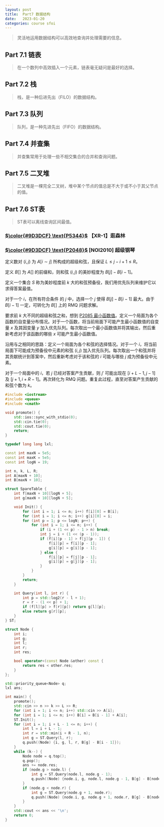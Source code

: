 ```yaml
---
layout: post
title:  Part7 数据结构
date:   2023-01-20
categories: course sfoi
---
```


> 灵活地运用数据结构可以高效地查询并处理需要的信息。

## Part 7.1 链表

> 在一个数列中高效插入一个元素，链表毫无疑问是最好的选择。

## Part 7.2 栈

> 栈，是一种后进先出（FILO）的数据结构。

## Part 7.3 队列

> 队列，是一种先进先出（FIFO）的数据结构。

## Part 7.4 并查集

> 并查集常用于处理一些不相交集合的合并和查询问题。

## Part 7.5 二叉堆

> 二叉堆是一棵完全二叉树，堆中某个节点的值总是不大于或不小于其父节点的值。

## Part 7.6 ST表

> ST表可以离线查询区间最值。

### [$\color{#9D3DCF} \text{P5344}$](https://www.luogu.com.cn/problem/P5344) 【XR-1】逛森林



### [$\color{#9D3DCF} \text{P2048}$](https://www.luogu.com.cn/problem/P2048) [NOI2010] 超级钢琴

定义数对 $(i, j)$ 为 $A[i \sim j]$ 所构成的超级和弦，且保证 $L \le j - i + 1 \le R$。

定义 $B[]$ 为 $A[]$ 的前缀和，则和弦 $(i, j)$ 的美妙程度为 $B[j] - B[i - 1]$。

定义一个集合 $S$ 称为美妙程度前 $k$ 大的和弦预备役，我们用优先队列来维护它以求得答案最值。

对于一个 $i$，在所有符合条件 的 $j$ 中，选择一个 $j$ 使得 $B[j] - B[i - 1]$ 最大。由于 $B[i - 1]$ 一定，可转化为 $B[]$ 上的 $\text{RMQ}$ 问题求解。

要求前 $k$ 大不同的超级和弦之和，想到 [P2085 最小函数值](https://www.luogu.com.cn/problem/P2085)。定义一个局面为各个函数的自变量分布情况。对于一个函数，将当前局面下可能产生最小函数值的自变量 $x$ 及其因变量 $y$ 加入优先队列。每次取出一个最小函数值并将其输出，然后重新考虑对于该函数的哪些 $x$ 可能产生最小函数值。

沿用与之相同的思路：定义一个局面为各个和弦的选择情况。对于一个 $i$，将当前局面下可能成为预备役中元素的和弦 $(i, j)$ 加入优先队列。每次取出一个和弦并将其贡献统计到答案中，然后重新考虑对于该和弦的 $i$ 可能与哪些 $j$ 成为预备役中元素。

对于一个局面中的 $i$，若 $j$ 已经对答案产生贡献，则 $j'$ 可能出现在 $[i + L - 1, j - 1]$ 及 $[j + 1, i + R - 1]$。再次转化为 $\text{RMQ}$ 问题。重复此过程，直至对答案产生贡献的和弦个数为 $k$。

```cpp
#include <iostream>
#include <queue>
#include <cmath>

void promote() {
    std::ios::sync_with_stdio(0);
    std::cin.tie(0);
    std::cout.tie(0);
    return;
}

typedef long long lxl;

const int maxN = 5e5;
const int maxK = 5e5;
const int logN = 19;

int n, k, L, R;
int A[maxN + 10];
int B[maxN + 10];

struct SpareTable {
    int f[maxN + 10][logN + 5];
    int g[maxN + 10][logN + 5];

    void Init() {
        for (int i = 1; i <= n; i++) f[i][0] = B[i];
        for (int i = 1; i <= n; i++) g[i][0] = i;
        for (int p = 1; p <= logN; p++) {
            for (int i = 1; i <= n; i++) {
                if (i + (1 << p) - 1 > n) break;
                int j = i + (1 << (p - 1));
                if (f[i][p - 1] > f[j][p - 1]) {
                    f[i][p] = f[i][p - 1];
                    g[i][p] = g[i][p - 1];
                } else {
                    f[i][p] = f[j][p - 1];
                    g[i][p] = g[j][p - 1];
                }
            }
        }
        return;
    }

    int Query(int l, int r) {
        int p = std::log2(r - l + 1);
        r = r - (1 << p) + 1;
        if (f[l][p] > f[r][p]) return g[l][p];
        else return g[r][p];
    }
} ST;

struct Node {
    int i;
    int g;
    int l;
    int r;
    int res;

    bool operator<(const Node &other) const {
        return res < other.res;
    }
};

std::priority_queue<Node> q;
lxl ans;

int main() {
    promote();
    std::cin >> n >> k >> L >> R;
    for (int i = 1; i <= n; i++) std::cin >> A[i];
    for (int i = 1; i <= n; i++) B[i] = B[i - 1] + A[i];
    ST.Init();
    for (int i = 1; i + L - 1 <= n; i++) {
        int l = i + L - 1;
        int r = std::min(i + R - 1, n);
        int g = ST.Query(l, r);
        q.push((Node) {i, g, l, r, B[g] - B[i - 1]});
    }
    while (k--) {
        Node node = q.top();
        q.pop();
        ans += node.res;
        if (node.g > node.l) {
            int g = ST.Query(node.l, node.g - 1);
            q.push((Node) {node.i, g, node.l, node.g - 1, B[g] - B[node.i - 1]});
        }
        if (node.g < node.r) {
            int g = ST.Query(node.g + 1, node.r);
            q.push((Node) {node.i, g, node.g + 1, node.r, B[g] - B[node.i - 1]});
        }
    }
    std::cout << ans << '\n';
    return 0;
}
```